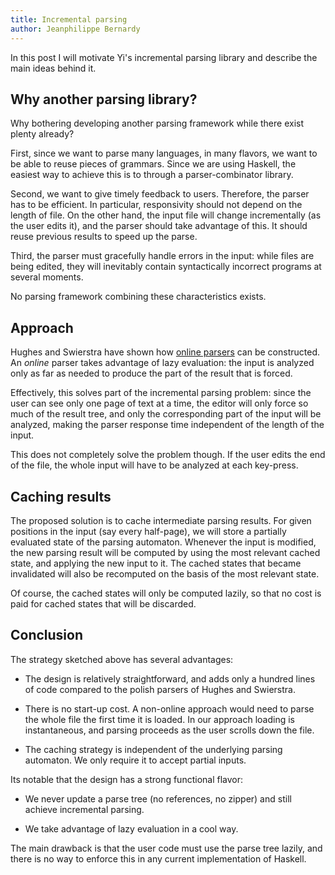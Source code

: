 ```yaml
---
title: Incremental parsing
author: Jeanphilippe Bernardy
---
```


In this post I will motivate Yi's incremental parsing library and describe the
main ideas behind it.

## Why another parsing library?

Why bothering developing another parsing framework while there exist plenty
already?

First, since we want to parse many languages, in many flavors, we want to be
able to reuse pieces of grammars. Since we are using Haskell, the easiest way to
achieve this is to through a parser-combinator library.

Second, we want to give timely feedback to users. Therefore, the parser has to
be efficient. In particular, responsivity should not depend on the length of
file. On the other hand, the input file will change incrementally (as the user
edits it), and the parser should take advantage of this. It should reuse
previous results to speed up the parse.

Third, the parser must gracefully handle errors in the input: while files are
being edited, they will inevitably contain syntactically incorrect programs at
several moments.

No parsing framework combining these characteristics exists.

## Approach

Hughes and Swierstra have shown how [online parsers][1] can be constructed.
An _online_ parser takes advantage of lazy evaluation: the input is analyzed
only as far as needed to produce the part of the result that is forced.

Effectively, this solves part of the incremental parsing problem: since the
user can see only one page of text at a time, the editor will only force so much
of the result tree, and only the corresponding part of the
input will be analyzed, making the parser response time independent of the
length of the input.

This does not completely solve the problem though. If the user edits the end of
the file, the whole input will have to be analyzed at each key-press.

## Caching results

The proposed solution is to cache intermediate parsing results.
For given positions in the input (say every half-page), we will store a partially
evaluated state of the parsing automaton. Whenever the input is modified,
the new parsing result will be computed by using the most relevant cached state,
and applying the new input to it. The cached states that became invalidated will
also be recomputed on the basis of the most relevant state.

Of course, the cached states will only be computed lazily, so that no cost is
paid for cached states that will be discarded.

## Conclusion

The strategy sketched above has several advantages:

* The design is relatively straightforward, and adds only a hundred
lines of code compared to the polish parsers of Hughes and Swierstra.

* There is no start-up cost. A non-online approach would need to parse
the whole file the first time it is loaded. In our approach loading is
instantaneous, and parsing proceeds as the user scrolls down the file.

* The caching strategy is independent of the underlying parsing
  automaton. We only require it to accept partial inputs.

Its notable that the design has a strong functional flavor:

* We never update a parse tree (no references, no zipper) and still achieve
incremental parsing.

* We take advantage of lazy evaluation in a cool way.

The main drawback is that the user code must use the parse
tree lazily, and there is no way to enforce this in any current implementation
of Haskell.

[1]: http://www.cs.uu.nl/groups/ST/Software/UU_Parsing/p224-swierstra.pdf
